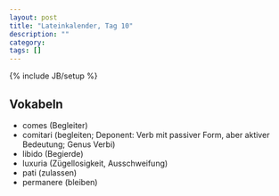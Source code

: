 ```yaml
---
layout: post
title: "Lateinkalender, Tag 10"
description: ""
category: 
tags: []
---
```

{% include JB/setup %}

## Vokabeln

* comes (Begleiter)
* comitari (begleiten; Deponent: Verb mit passiver Form, aber aktiver Bedeutung; Genus Verbi)
* libido (Begierde)
* luxuria (Zügellosigkeit, Ausschweifung)
* pati (zulassen)
* permanere (bleiben)

